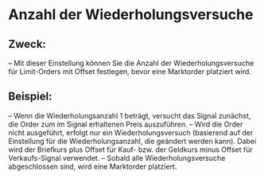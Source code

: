 # **Anzahl der Wiederholungsversuche**

## Zweck:

– Mit dieser Einstellung können Sie die Anzahl der Wiederholungsversuche für Limit-Orders mit Offset festlegen, bevor eine Marktorder platziert wird.

## Beispiel:

– Wenn die Wiederholungsanzahl 1 beträgt, versucht das Signal zunächst, die Order zum im Signal erhaltenen Preis auszuführen.
– Wird die Order nicht ausgeführt, erfolgt nur ein Wiederholungsversuch (basierend auf der Einstellung für die Wiederholungsanzahl, die geändert werden kann). Dabei wird der Briefkurs plus Offset für Kauf- bzw. der Geldkurs minus Offset für Verkaufs-Signal verwendet.
– Sobald alle Wiederholungsversuche abgeschlossen sind, wird eine Marktorder platziert.
